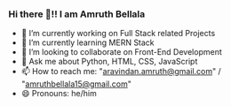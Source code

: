 ### Hi there 👋!! I am Amruth Bellala

- 🔭 I’m currently working on Full Stack related Projects
- 🌱 I’m currently learning MERN Stack 
- 👯 I’m looking to collaborate on Front-End Development
- 💬 Ask me about Python, HTML, CSS, JavaScript
- 📫 How to reach me: "aravindan.amruth@gmail.com" / "amruthbellala15@gmail.com"
- 😄 Pronouns: he/him

